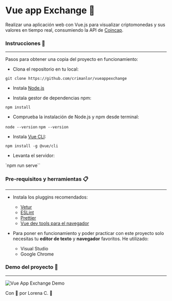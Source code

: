 # Vue app Exchange 🏦

Realizar una aplicación web con Vue.js para visualizar criptomonedas y sus valores en tiempo real, consumiendo la API de [Coincap](https://coincap.io/).

### Instrucciones 🚀

---

Pasos para obtener una copia del proyecto en funcionamiento:

- Clona el repositorio en tu local:

`git clone https://github.com/crimanlor/vueappexchange`

- Instala [Node.js](https://nodejs.org/es/)

- Instala gestor de dependencias npm:

`npm install`

- Comprueba la instalación de Node.js y npm desde terminal:

`node --version`
`npm --version`

- Instala [Vue CLI](https://cli.vuejs.org/):

`npm install -g @vue/cli`

- Levanta el servidor:

`npm run serve``

### Pre-requisitos y herramientas 📋

---

- Instala los pluggins recomendados:

  - [Vetur](https://marketplace.visualstudio.com/items?itemName=octref.vetur)
  - [ESLint](https://marketplace.visualstudio.com/items?itemName=dbaeumer.vscode-eslint)
  - [Prettier](https://prettier.io/)
  - [Vue dev tools para el navegador](https://github.com/vuejs/vue-devtools)

- Para poner en funcionamiento y poder practicar con este proyecto solo necesitas tu **editor de texto** y **navegador** favoritos. He utilizado:

  - Visual Studio
  - Google Chrome

### Demo del proyecto 🎥

---

![Vue App Exchange Demo](vueappexchange.gif)

Con 💛 por Lorena C. 🐢
